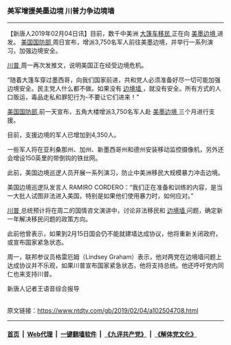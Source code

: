 ### 美军增援美墨边境 川普力争边境墙
------------------------

<div class="post_content">
 <p>
  【新唐人2019年02月04日讯】目前，数千中美洲
  <a href="https://www.ntdtv.com/gb/大篷车移民.htm">
   大篷车移民
  </a>
  正在向
  <a href="https://www.ntdtv.com/gb/美墨边境.htm">
   美墨边境
  </a>
  进发。
  <a href="https://www.ntdtv.com/gb/美国国防部.htm">
   美国国防部
  </a>
  周日宣布，增派3,750名军人前往美墨边境，并举行一系列演习，加强边境安全。
 </p>
 <p>
  <a href="https://www.ntdtv.com/gb/川普.htm">
   川普
  </a>
  周一再次发推文，说明美国正在经受边境危机。
 </p>
 <p>
  “随着大篷车穿过墨西哥，向我们国家前进，共和党人必须准备好尽一切可能加强边境安全。民主党人什么都不做。如果没有
  <a href="https://www.ntdtv.com/gb/边境墙.htm">
   边境墙
  </a>
  ，就没有安全。所有方式的人口贩运，毒品走私和罪犯行为-不要让它们进来！”
 </p>
 <p>
  <a href="https://www.ntdtv.com/gb/美国国防部.htm">
   美国国防部
  </a>
  前一天宣布，五角大楼增派3,750名军人赴
  <a href="https://www.ntdtv.com/gb/美墨边境.htm">
   美墨边境
  </a>
  三个月进行支援。
 </p>
 <p>
  目前，支援边境的军人已增加到4,350人。
 </p>
 <p>
  一些军人将在亚利桑那州、加州、新墨西哥州和德州安装移动监控摄像机，另外还会增设150英里的带倒钩的铁丝网。
 </p>
 <p>
  此前，美国边境巡逻人员开展一系列演习，防止中美洲移民大规模暴力冲击边境。
 </p>
 <p>
  美国边境巡逻队发言人 RAMIRO CORDERO：“我们正在准备和训练的内容，是当一大批人试图非法进入美国，特别是如果他们使用暴力时，如何应对。”
 </p>
 <p>
  <a href="https://www.ntdtv.com/gb/川普.htm">
   川普
  </a>
  总统预计将在周二的国情咨文演讲中，讨论非法移民和
  <a href="https://www.ntdtv.com/gb/边境墙.htm">
   边境墙
  </a>
  问题，确定新一年解决移民问题的政策方向。
 </p>
 <p>
  此前他曾表示，如果到2月15日国会仍不能就建墙达成协议，他将重新关闭政府，或宣布国家紧急状态。
 </p>
 <p>
  周一，联邦参议员格雷厄姆（Lindsey Graham）表示，他对两党在边境墙问题上达成协议并不乐观，如果川普宣布国家紧急状态，他将支持总统。他还呼吁党内同仁也来支持川普。
 </p>
 <p>
  新唐人记者王语音综合报导
 </p>
 <div class="single_ad">
 </div>
</div>

<br/>原文链接：https://www.ntdtv.com/gb/2019/02/04/a102504708.html


------------------------
#### [首页](https://github.com/gfw-breaker/banned-news/blob/master/README.md) &nbsp;|&nbsp; [Web代理](https://github.com/labour-camp/helloworld) &nbsp;|&nbsp; [一键翻墙软件](https://github.com/gfw-breaker/nogfw/blob/master/README.md) &nbsp;|&nbsp; [《九评共产党》](https://github.com/gfw-breaker/9ping.md/blob/master/README.md#九评之一评共产党是什么) &nbsp;|&nbsp; [《解体党文化》](https://github.com/gfw-breaker/jtdwh.md/blob/master/README.md#绪论)

